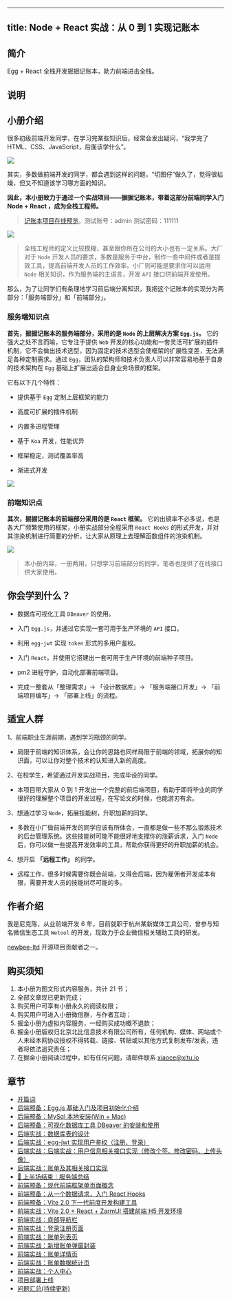
---
title: Node + React 实战：从 0 到 1 实现记账本 
---

## 简介
Egg + React 全栈开发掘掘记账本，助力前端进击全栈。

## 说明
## 小册介绍

很多初级前端开发同学，在学习完某些知识后，经常会发出疑问，“我学完了 HTML、CSS、JavaScript，后面该学什么”。

![](https://p9-juejin.byteimg.com/tos-cn-i-k3u1fbpfcp/484c9ba2a1b04bffa342fc69c5395bc6~tplv-k3u1fbpfcp-watermark.image)

其实，多数做前端开发的同学，都会遇到这样的问题，“切图仔”做久了，觉得很枯燥，但又不知道该学习哪方面的知识。

**因此，本小册致力于通过一个实战项目——掘掘记账本，带着这部分前端同学入门 Node + React ，成为全栈工程师。**

> [记账本项目在线预览](http://cost.chennick.wang/)。测试账号：admin 测试密码：111111

![](https://p3-juejin.byteimg.com/tos-cn-i-k3u1fbpfcp/1ecfbf8c760f4dce963d59ffaeff3452~tplv-k3u1fbpfcp-zoom-1.image)

> 全栈工程师的定义比较模糊，甚至跟你所在公司的大小也有一定关系。大厂对于 `Node` 开发人员的要求，多数是服务于中台，制作一些中间件或者是提效工具，提高前端开发人员的工作效率。小厂则可能是要求你可以运用 `Node` 相关知识，作为服务端的主语言，开发 `API` 接口供前端开发使用。

那么，为了让同学们有条理地学习前后端分离知识，我把这个记账本的实现分为两部分：「服务端部分」和「前端部分」。

### 服务端知识点

**首先，掘掘记账本的服务端部分，采用的是 `Node` 的上层解决方案 `Egg.js`。** 它的强大之处不言而喻，它专注于提供 `Web` 开发的核心功能和一套灵活可扩展的插件机制，它不会做出技术选型，因为固定的技术选型会使框架的扩展性变差，无法满足各种定制需求。通过 `Egg`，团队的架构师和技术负责人可以非常容易地基于自身的技术架构在 `Egg` 基础上扩展出适合自身业务场景的框架。

它有以下几个特性：

- 提供基于 `Egg` 定制上层框架的能力

- 高度可扩展的插件机制

- 内置多进程管理

- 基于 `Koa` 开发，性能优异

- 框架稳定，测试覆盖率高

- 渐进式开发

![](https://p3-juejin.byteimg.com/tos-cn-i-k3u1fbpfcp/17cee9e1c08448239bfa8890d5247bda~tplv-k3u1fbpfcp-zoom-1.image)

### 前端知识点

**其次，掘掘记账本的前端部分采用的是 `React` 框架。** 它的出镜率不必多说，也是各大厂频繁使用的框架，小册实战部分全程采用 `React Hooks` 的形式开发，并对其渲染机制进行简要的分析，让大家从原理上去理解函数组件的渲染机制。

![](https://p3-juejin.byteimg.com/tos-cn-i-k3u1fbpfcp/0c11fcf889f946159ba2fe127fac9b97~tplv-k3u1fbpfcp-zoom-1.image)

> 本小册内容，一册两用，只想学习前端部分的同学，笔者也提供了在线接口供大家使用。

## 你会学到什么？

- 数据库可视化工具 `DBeaver` 的使用。

- 入门 `Egg.js`，并通过它实现一套可用于生产环境的 `API` 接口。

- 利用 `egg-jwt` 实现 `token` 形式的多用户鉴权。

- 入门 `React`，并使用它搭建出一套可用于生产环境的前端种子项目。

- pm2 进程守护，自动化部署前端项目。

- 完成一整套从「整理需求」-> 「设计数据库」-> 「服务端接口开发」-> 「前端项目编写」-> 「部署上线」的流程。

## 适宜人群

1、前端职业生涯前期，遇到学习瓶颈的同学。

- 局限于前端的知识体系，会让你的思路也同样局限于前端的领域，拓展你的知识面，可以让你对整个技术的认知进入新的高度。

2、在校学生，希望通过开发实战项目，完成毕设的同学。

- 本项目带大家从 0 到 1 开发出一个完整的前后端项目，有助于即将毕业的同学很好的理解整个项目的开发过程，在写论文的时候，也能游刃有余。

3、想通过学习 `Node`，拓展技能树，升职加薪的同学。

- 多数在小厂做前端开发的同学应该有所体会，一直都是做一些不那么锻炼技术的后台管理系统。这些技能树可能不能很好地支撑你的涨薪诉求，入门 `Node` 后，你可以做一些提高开发效率的工具，帮助你获得更好的升职加薪的机会。

4、想开启 **「远程工作」** 的同学。

- 远程工作，很多时候需要你既会前端，又得会后端，因为雇佣者开发成本有限，需要开发人员的技能树尽可能的多。

## 作者介绍

我是尼克陈，从业前端开发 6 年，目前就职于杭州某新媒体工具公司，曾参与知名微信生态工具 `Wetool` 的开发，现致力于企业微信相关辅助工具的研发。

[newbee-ltd](https://github.com/newbee-ltd) 开源项目贡献者之一。

## 购买须知

1.  本小册为图文形式内容服务，共计 21 节；
2.  全部文章现已更新完成；
3.  购买用户可享有小册永久的阅读权限；
4.  购买用户可进入小册微信群，与作者互动；
5.  掘金小册为虚拟内容服务，一经购买成功概不退款；
6.  掘金小册版权归北京北比信息技术有限公司所有，任何机构、媒体、网站或个人未经本网协议授权不得转载、链接、转贴或以其他方式复制发布/发表，违者将依法追究责任；
7.  在掘金小册阅读过程中，如有任何问题，请邮件联系 <xiaoce@xitu.io>

## 章节
- [开篇词](./开篇词.md)
- [后端预备：Egg.js 基础入门及项目初始化介绍](<./后端预备-Egg.js 基础入门及项目初始化介绍.md>)
- [后端预备：MySql 本地安装\(Win + Mac\)](<./后端预备-MySql 本地安装(Win + Mac).md>)
- [后端预备：可视化数据库工具 DBeaver 的安装和使用](<./后端预备-可视化数据库工具 DBeaver 的安装和使用.md>)
- [后端实战：数据库表的设计](./后端实战-数据库表的设计.md)
- [后端实战：egg-jwt 实现用户鉴权（注册、登录）](<./后端实战-egg-jwt 实现用户鉴权（注册、登录）.md>)
- [后端实战：后端实战：用户信息相关接口实现（修改个签、修改密码、上传头像）](./后端实战-后端实战-用户信息相关接口实现（修改个签、修改密码、上传头像）.md)
- [后端实战：账单及其相关接口实现](./后端实战-账单及其相关接口实现.md)
- [🚩 上半场结束｜服务端总结](<./上半场结束｜服务端总结.md>)
- [前端预备：现代前端框架单页面概念](./前端预备-现代前端框架单页面概念.md)
- [前端预备：从一个数据请求，入门 React Hooks](<./前端预备-从一个数据请求，入门 React Hooks.md>)
- [前端预备：Vite 2.0 下一代前度开发构建工具](<./前端预备-Vite 2.0 下一代前度开发构建工具.md>)
- [前端实战：Vite 2.0 + React + ZarmUI 搭建前端 H5 开发环境](<./前端实战-Vite 2.0 + React + ZarmUI 搭建前端 H5 开发环境.md>)
- [前端实战：底部导航栏](./前端实战-底部导航栏.md)
- [前端实战：登录注册页面](./前端实战-登录注册页面.md)
- [前端实战：账单列表页](./前端实战-账单列表页.md)
- [前端实战：新增账单弹窗封装](./前端实战-新增账单弹窗封装.md)
- [前端实战：账单详情页](./前端实战-账单详情页.md)
- [前端实战：账单数据统计页](./前端实战-账单数据统计页.md)
- [前端实战：个人中心](./前端实战-个人中心.md)
- [项目部署上线](./项目部署上线.md)
- [问题汇总\(持续更新\)](<./问题汇总(持续更新).md>)

    